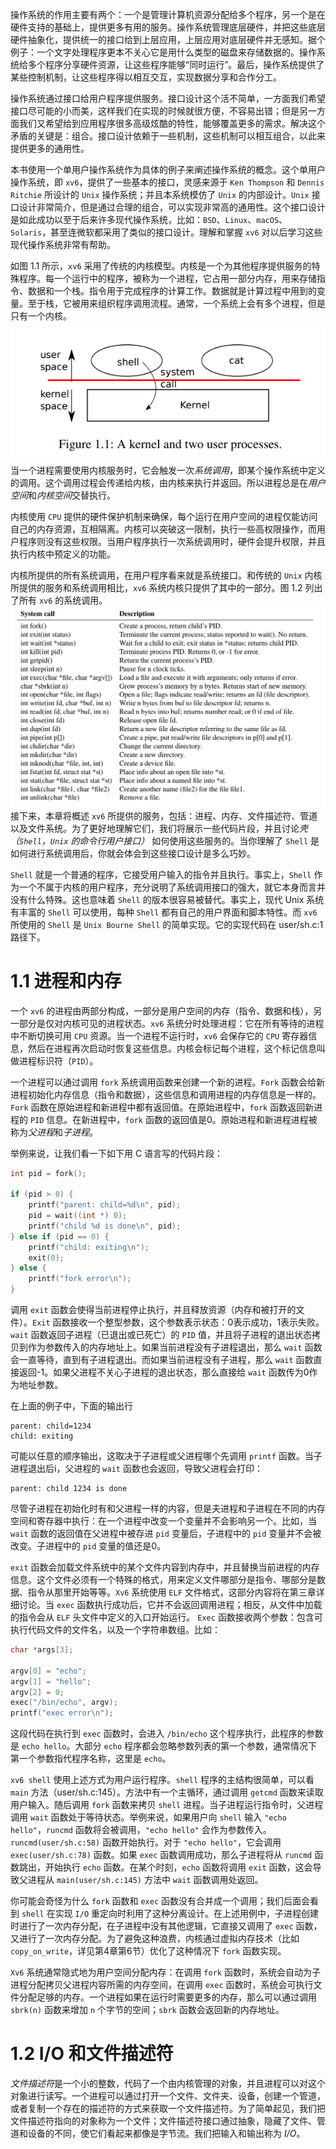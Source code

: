 操作系统的作用主要有两个：一个是管理计算机资源分配给多个程序，另一个是在硬件支持的基础上，提供更多有用的服务。操作系统管理底层硬件，并把这些底层硬件抽象化，提供统一的接口给到上层应用，上层应用对底层硬件并无感知。据个例子：一个文字处理程序更本不关心它是用什么类型的磁盘来存储数据的。操作系统给多个程序分享硬件资源，让这些程序能够“同时运行”。最后，操作系统提供了某些控制机制，让这些程序得以相互交互，实现数据分享和合作分工。

操作系统通过接口给用户程序提供服务。接口设计这个活不简单，一方面我们希望接口尽可能的小而美，这样我们在实现的时候就很方便，不容易出错；但是另一方面我们又希望给到应用程序很多高级炫酷的特性，能够覆盖更多的需求。解决这个矛盾的关键是：组合。接口设计依赖于一些机制，这些机制可以相互组合，以此来提供更多的通用性。

本书使用一个单用户操作系统作为具体的例子来阐述操作系统的概念。这个单用户操作系统，即 `xv6`，提供了一些基本的接口，灵感来源于 `Ken Thompson` 和 `Dennis Ritchie` 所设计的 `Unix` 操作系统；并且本系统模仿了 `Unix` 的内部设计。`Unix` 接口设计非常简介，但是通过合理的组合，可以实现非常高的通用性。这个接口设计是如此成功以至于后来许多现代操作系统，比如：`BSD`、`Linux`、`macOS`、`Solaris`，甚至连微软都采用了类似的接口设计。理解和掌握 `xv6` 对以后学习这些现代操作系统非常有帮助。

如图 1.1 所示，`xv6` 采用了传统的内核模型。内核是一个为其他程序提供服务的特殊程序。每一个运行中的程序，被称为一个进程，它占用一部分内存，用来存储指令、数据和一个栈。指令用于完成程序的计算工作。数据就是计算过程中用到的变量。至于栈，它被用来组织程序调用流程。通常，一个系统上会有多个进程，但是只有一个内核。
![figure1.1](./img/figure1.1.png)
当一个进程需要使用内核服务时，它会触发一次*系统调用*，即某个操作系统中定义的调用。这个调用过程会传递给内核，由内核来执行并返回。所以进程总是在*用户空间*和*内核空间*交替执行。

内核使用 `CPU` 提供的硬件保护机制来确保，每个运行在用户空间的进程仅能访问自己的内存资源，互相隔离。内核可以突破这一限制，执行一些高权限操作，而用户程序则没有这些权限。当用户程序执行一次系统调用时，硬件会提升权限，并且执行内核中预定义的功能。

内核所提供的所有系统调用，在用户程序看来就是系统接口。和传统的 `Unix` 内核所提供的服务和系统调用相比，`xv6` 系统内核只提供了其中的一部分。图 1.2 列出了所有 `xv6` 的系统调用。
![figure1.1](./img/figure1.2.png)
接下来，本章将概述 `xv6` 所提供的服务，包括：进程、内存、文件描述符、管道以及文件系统。为了更好地理解它们，我们将展示一些代码片段，并且讨论*壳（`Shell`，`Unix` 的命令行用户接口）* 如何使用这些服务的。当你理解了 `Shell` 是如何进行系统调用后，你就会体会到这些接口设计是多么巧妙。

`Shell` 就是一个普通的程序，它接受用户输入的指令并且执行。事实上，`Shell` 作为一个不属于内核的用户程序，充分说明了系统调用接口的强大，就它本身而言并没有什么特殊。这也意味着 `Shell` 的版本很容易被替代。事实上，现代 Unix 系统有丰富的 `Shell` 可以使用，每种 `Shell` 都有自己的用户界面和脚本特性。而 `xv6` 所使用的 `Shell` 是 `Unix Bourne Shell` 的简单实现。它的实现代码在 user/sh.c:1 路径下。
# 1.1 进程和内存
一个 `xv6` 的进程由两部分构成，一部分是用户空间的内存（指令、数据和栈），另一部分是仅对内核可见的进程状态。`xv6` 系统分时处理进程：它在所有等待的进程中不断切换可用 `CPU` 资源。当一个进程不运行时，`xv6` 会保存它的 `CPU` 寄存器信息，然后在进程再次启动时恢复这些信息。内核会标记每个进程，这个标记信息叫做进程标识符（`PID`）。

一个进程可以通过调用 `fork` 系统调用函数来创建一个新的进程。`Fork` 函数会给新进程初始化内存信息（指令和数据），这些信息和调用进程的内存信息是一样的。`Fork` 函数在原始进程和新进程中都有返回值。在原始进程中，`fork` 函数返回新进程的 `PID` 信息。在新进程中，`fork` 函数的返回值是0。原始进程和新进程进程被称为*父进程*和*子进程*。

举例来说，让我们看一下如下用 C 语言写的代码片段：
```c
int pid = fork();

if (pid > 0) {
    printf("parent: child=%d\n", pid);
    pid = wait((int *) 0);
    printf("child %d is done\n", pid);
} else if (pid == 0) {
    printf("child: exiting\n");
    exit(0);
} else {
    printf("fork error\n");
}
```
调用 `exit` 函数会使得当前进程停止执行，并且释放资源（内存和被打开的文件）。`Exit` 函数接收一个整型参数，这个参数表示状态：0表示成功，1表示失败。`wait` 函数返回子进程（已退出或已死亡）的 `PID` 值，并且将子进程的退出状态拷贝到作为参数传入的内存地址上。如果当前进程没有子进程退出，那么 `wait` 函数会一直等待，直到有子进程退出。而如果当前进程没有子进程，那么 `wait` 函数直接返回-1。如果父进程不关心子进程的退出状态，那么直接给 `wait` 函数传为0作为地址参数。

在上面的例子中，下面的输出行
```
parent: child=1234
child: exiting
```
可能以任意的顺序输出，这取决于子进程或父进程哪个先调用 `printf` 函数。当子进程退出后i，父进程的 `wait` 函数也会返回，导致父进程会打印：
```
parent: child 1234 is done
```
尽管子进程在初始化时有和父进程一样的内容，但是夫进程和子进程在不同的内存空间和寄存器中执行：在一个进程中改变一个变量并不会影响另一个。比如，当 `wait` 函数的返回值在父进程中被存进 `pid` 变量后，子进程中的 `pid` 变量并不会被改变。子进程中的 `pid` 变量的值还是0。

`exit` 函数会加载文件系统中的某个文件内容到内存中，并且替换当前进程的内存信息。这个文件必须有一个特殊的格式，用来定义文件哪部分是指令、哪部分是数据、指令从那里开始等等。`Xv6` 系统使用 `ELF` 文件格式，这部分内容将在第三章详细讨论。当 `exec` 函数执行成功后，它并不会返回调用进程；相反，从文件中加载的指令会从 `ELF` 头文件中定义的入口开始运行。 `Exec` 函数接收两个参数：包含可执行代码文件的文件名，以及一个字符串数组。比如：
```c
char *args[3];

argv[0] = "echo";
argv[1] = "hello";
argv[2] = 0;
exec("/bin/echo", argv);
printf("exec error\n");
```
这段代码在执行到 `exec` 函数时，会进入 `/bin/echo` 这个程序执行，此程序的参数是 `echo hello`。大部分 `echo` 程序都会忽略参数列表的第一个参数，通常情况下第一个参数指代程序名称，这里是 `echo`。

`xv6 shell` 使用上述方式为用户运行程序。`shell` 程序的主结构很简单，可以看 `main` 方法（user/sh.c:145）。方法中有一个主循环，通过调用 `getcmd` 函数来读取用户输入。随后调用 `fork` 函数来拷贝 `shell` 进程。当子进程运行指令时，父进程调用 `wait` 函数处于等待状态。举例来说，如果用户向 `shell` 输入 `"echo hello"`，`runcmd` 函数将会被调用，`"echo hello"` 会作为参数传入。`runcmd(user/sh.c:58)` 函数开始执行。对于 `"echo hello"`，它会调用 `exec(user/sh.c:78)` 函数。如果 `exec` 函数调用成功，那么子进程将从 `runcmd` 函数跳出，开始执行 `echo` 函数。在某个时刻，`echo` 函数将调用 `exit` 函数，这会导致父进程从 `main(user/sh.c:145)` 方法中 `wait` 函数调用处返回。

你可能会奇怪为什么 `fork` 函数和 `exec` 函数没有合并成一个调用；我们后面会看到 `shell` 在实现 `I/O` 重定向时利用了这种分离设计。在上述用例中，子进程创建时进行了一次内存分配，在子进程中没有其他逻辑，它直接又调用了 `exec` 函数，又进行了一次内存分配。为了避免这种浪费，内核通过虚拟内存技术（比如 `copy_on_write`，详见第4章第6节）优化了这种情况下 `fork` 函数实现。

`Xv6` 系统通常隐式地为用户空间分配内存：在调用 `fork` 函数时，系统会自动为子进程分配拷贝父进程内容所需的内存空间，在调用 `exec` 函数时，系统会可执行文件分配足够的内存。一个进程如果在运行时需要更多的内存，那么可以通过调用 `sbrk(n)` 函数来增加 `n` 个字节的空间；`sbrk` 函数会返回新的内存地址。
# 1.2 I/O 和文件描述符
*文件描述符*是一个小的整数，代码了一个由内核管理的对象，并且进程可以对这个对象进行读写。一个进程可以通过打开一个文件、文件夹、设备，创建一个管道，或者复制一个存在的描述符的方式来获取一个文件描述符。为了简单起见，我们把文件描述符指向的对象称为一个文件；文件描述符接口通过抽象，隐藏了文件、管道和设备的不同，使它们看起来都像是字节流。我们把输入和输出称为 *I/O*。

